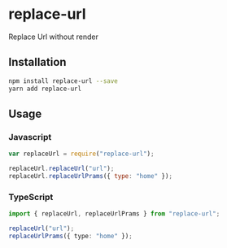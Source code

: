 # replace-url

Replace Url without render

## Installation

```sh
npm install replace-url --save
yarn add replace-url
```

## Usage

### Javascript

```javascript
var replaceUrl = require("replace-url");

replaceUrl.replaceUrl("url");
replaceUrl.replaceUrlPrams({ type: "home" });
```

### TypeScript

```typescript
import { replaceUrl, replaceUrlPrams } from "replace-url";

replaceUrl("url");
replaceUrlPrams({ type: "home" });
```
